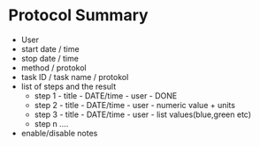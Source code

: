 # Protocol Summary

- User
- start date / time
- stop date / time
- method / protokol
- task ID / task name / protokol
- list of steps and the result
  - step 1 - title - DATE/time - user - DONE
  - step 2 - title - DATE/time - user - numeric value + units
  - step 3 - title - DATE/time - user - list values(blue,green etc)
  - step n ....
- enable/disable notes
